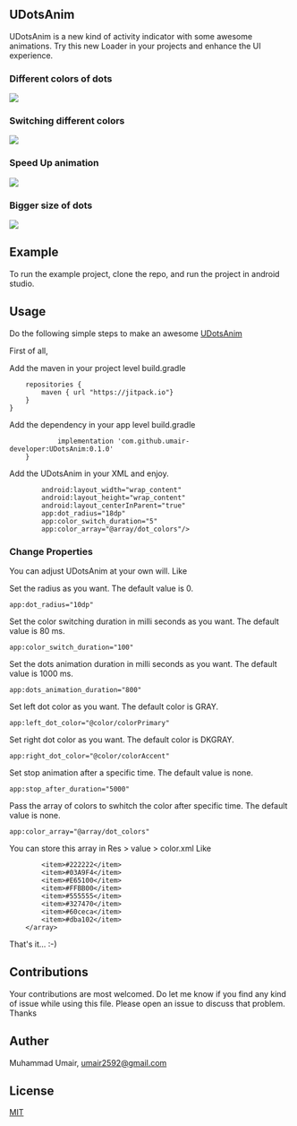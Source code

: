 ## UDotsAnim

UDotsAnim is a new kind of activity indicator with some awesome animations. Try this new Loader in your projects and enhance the UI experience.

### Different colors of dots
![](differentcolors.gif)

### Switching different colors
![](switchingcolors.gif)

### Speed Up animation
![](speedup.gif)

### Bigger size of dots
![](biggersize.gif)

## Example

To run the example project, clone the repo, and run the project in android studio.

## Usage

Do the following simple steps to make an awesome [UDotsAnim](https://github.com/umair-developer/UDotsAnim)

First of all,

Add the maven in your project level build.gradle

```allprojects {
    repositories {
        maven { url "https://jitpack.io"}
    }
}
```


Add the dependency in your app level build.gradle

```dependencies {
	        implementation 'com.github.umair-developer:UDotsAnim:0.1.0'
	}
```


Add the UDotsAnim in your XML and enjoy.

``` <com.uproxone.dotloader.UDotsAnim
        android:layout_width="wrap_content"
        android:layout_height="wrap_content"
        android:layout_centerInParent="true"
        app:dot_radius="18dp"
        app:color_switch_duration="5"
        app:color_array="@array/dot_colors"/>
```

### Change Properties

You can adjust UDotsAnim at your own will. Like

Set the radius as you want. The default value is 0.

``` app:dot_radius="10dp" ```


Set the color switching duration in milli seconds as you want. The default value is 80 ms.

``` app:color_switch_duration="100" ```


Set the dots animation duration in milli seconds as you want. The default value is 1000 ms.

``` app:dots_animation_duration="800" ```


Set left dot color as you want. The default color is GRAY.

``` app:left_dot_color="@color/colorPrimary" ```


Set right dot color as you want. The default color is DKGRAY.

``` app:right_dot_color="@color/colorAccent" ```


Set stop animation after a specific time. The default value is none.

``` app:stop_after_duration="5000" ```


Pass the array of colors to swhitch the color after specific time. The default value is none.

``` app:color_array="@array/dot_colors" ```

You can store this array in Res > value > color.xml Like

``` <array name="dot_colors">
        <item>#222222</item>
        <item>#03A9F4</item>
        <item>#E65100</item>
        <item>#FFBB00</item>
        <item>#555555</item>
        <item>#327470</item>
        <item>#60ceca</item>
        <item>#dba102</item>
    </array>
 ```

That's it... :-)

## Contributions

Your contributions are most welcomed. Do let me know if you find any kind of issue while using this file. Please open an issue to discuss that problem. Thanks

## Auther

Muhammad Umair, umair2592@gmail.com

## License

[MIT](https://github.com/umair-developer/UDotsAnim/blob/master/LICENSE)

